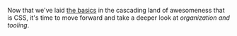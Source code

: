 Now that we've laid [the basics][1] in the cascading land of awesomeness that is CSS, it's time to move forward and take a deeper look at _organization and tooling_.

[1]: /2013/06/24/css-for-dummies
